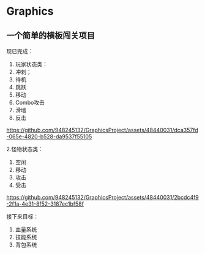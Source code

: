 # Graphics
 
## 一个简单的横板闯关项目

现已完成：
1. 玩家状态类：
  1. 冲刺；
  2. 待机
  3. 跳跃
  4. 移动
  5. Combo攻击
  6. 滑墙
  7. 反击
     
https://github.com/948245132/GraphicsProject/assets/48440031/dca357fd-065e-4820-b528-da9537f55105

2.怪物状态类：
 1. 空闲
 2. 移动
 3. 攻击
 4. 受击
    
https://github.com/948245132/GraphicsProject/assets/48440031/2bcdc4f9-2f1a-4e31-8f52-3187ec1bf58f

接下来目标：
 1. 血量系统
 2. 技能系统
 3. 背包系统
